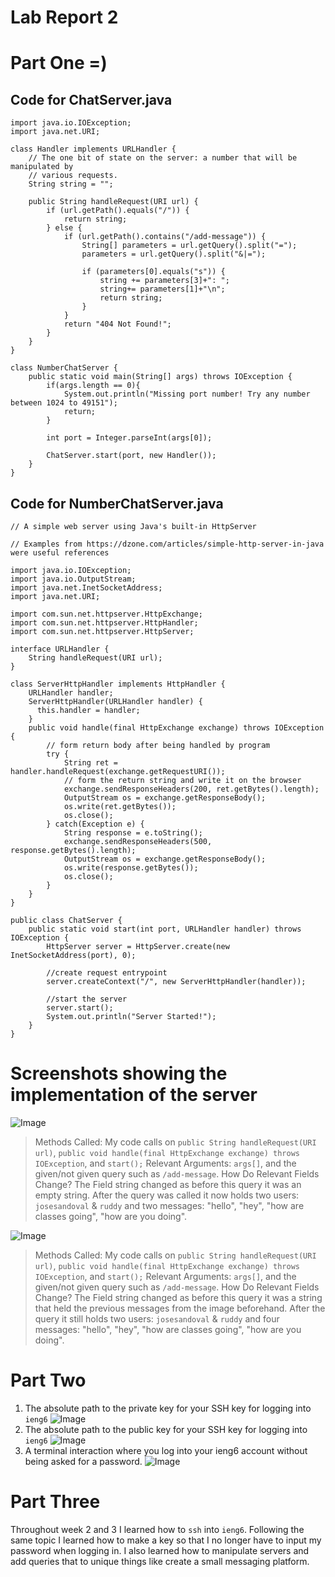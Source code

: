 # Lab Report 2 
# Part One =)
## Code for ChatServer.java
```
import java.io.IOException;
import java.net.URI;

class Handler implements URLHandler {
    // The one bit of state on the server: a number that will be manipulated by
    // various requests.
    String string = "";

    public String handleRequest(URI url) {
        if (url.getPath().equals("/")) {
            return string;
        } else {
            if (url.getPath().contains("/add-message")) {
                String[] parameters = url.getQuery().split("=");
                parameters = url.getQuery().split("&|=");
                
                if (parameters[0].equals("s")) {
                    string += parameters[3]+": ";
                    string+= parameters[1]+"\n";
                    return string;
                }
            }
            return "404 Not Found!";
        }
    }
}

class NumberChatServer {
    public static void main(String[] args) throws IOException {
        if(args.length == 0){
            System.out.println("Missing port number! Try any number between 1024 to 49151");
            return;
        }

        int port = Integer.parseInt(args[0]);

        ChatServer.start(port, new Handler());
    }
}
```
## Code for NumberChatServer.java
```
// A simple web server using Java's built-in HttpServer

// Examples from https://dzone.com/articles/simple-http-server-in-java were useful references

import java.io.IOException;
import java.io.OutputStream;
import java.net.InetSocketAddress;
import java.net.URI;

import com.sun.net.httpserver.HttpExchange;
import com.sun.net.httpserver.HttpHandler;
import com.sun.net.httpserver.HttpServer;

interface URLHandler {
    String handleRequest(URI url);
}

class ServerHttpHandler implements HttpHandler {
    URLHandler handler;
    ServerHttpHandler(URLHandler handler) {
      this.handler = handler;
    }
    public void handle(final HttpExchange exchange) throws IOException {
        // form return body after being handled by program
        try {
            String ret = handler.handleRequest(exchange.getRequestURI());
            // form the return string and write it on the browser
            exchange.sendResponseHeaders(200, ret.getBytes().length);
            OutputStream os = exchange.getResponseBody();
            os.write(ret.getBytes());
            os.close();
        } catch(Exception e) {
            String response = e.toString();
            exchange.sendResponseHeaders(500, response.getBytes().length);
            OutputStream os = exchange.getResponseBody();
            os.write(response.getBytes());
            os.close();
        }
    }
}

public class ChatServer {
    public static void start(int port, URLHandler handler) throws IOException {
        HttpServer server = HttpServer.create(new InetSocketAddress(port), 0);

        //create request entrypoint
        server.createContext("/", new ServerHttpHandler(handler));

        //start the server
        server.start();
        System.out.println("Server Started!");
    }
}

```
# Screenshots showing the implementation of the server
![Image](screenshot.png)
> Methods Called: My code calls on ```public String handleRequest(URI url)```, ```public void handle(final HttpExchange exchange) throws IOException```, and ```start();```
>Relevant Arguments: ```args[]```, and the given/not given query such as ```/add-message```.
> How Do Relevant Fields Change? The Field string changed as before this query it was an empty string. After the query was called it now holds two users: ```josesandoval``` & ```ruddy``` and two messages: "hello", "hey", "how are classes going", "how are you doing". 

![Image](screenshot2.png)
> Methods Called: My code calls on ```public String handleRequest(URI url)```, ```public void handle(final HttpExchange exchange) throws IOException```, and ```start();```
>Relevant Arguments: ```args[]```, and the given/not given query such as ```/add-message```.
> How Do Relevant Fields Change? The Field string changed as before this query it was a string that held the previous messages from the image beforehand. After the query it still holds two users: ```josesandoval``` & ```ruddy``` and four messages: "hello", "hey", "how are classes going", "how are you doing".


# Part Two 
1. The absolute path to the private key for your SSH key for logging into ```ieng6```
![Image](redolab2part2screenshot.png)
2. The absolute path to the public key for your SSH key for logging into ```ieng6```
![Image](lab2part2screenshot2.png)
3. A terminal interaction where you log into your ieng6 account without being asked for a password.
![Image](lab2part2screenshot2.png)

# Part Three
Throughout week 2 and 3 I learned how to ```ssh``` into ```ieng6```. Following the same topic I learned how to make a key so that I no longer have to input my password when logging in. I also learned how to manipulate servers and add queries that to unique things like create a small messaging platform. 

